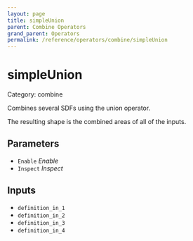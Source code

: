 ```yaml
---
layout: page
title: simpleUnion
parent: Combine Operators
grand_parent: Operators
permalink: /reference/operators/combine/simpleUnion
---
```


# simpleUnion

Category: combine



Combines several SDFs using the union operator.

The resulting shape is the combined areas of all of the inputs.

## Parameters

* `Enable` *Enable*
* `Inspect` *Inspect*

## Inputs

* `definition_in_1`
* `definition_in_2`
* `definition_in_3`
* `definition_in_4`
